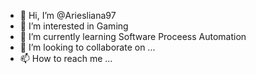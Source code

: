 - 👋 Hi, I’m @Ariesliana97
- 👀 I’m interested in Gaming
- 🌱 I’m currently learning Software Proceess Automation
- 💞️ I’m looking to collaborate on ...
- 📫 How to reach me ...

<!---
Ariesliana97/Ariesliana97 is a ✨ special ✨ repository because its `README.md` (this file) appears on your GitHub profile.
You can click the Preview link to take a look at your changes.
--->
